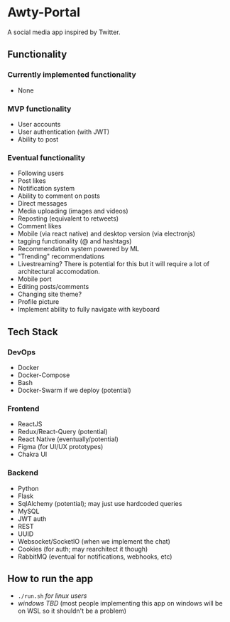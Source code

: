 # Awty-Portal

A social media app inspired by Twitter.

## Functionality

### Currently implemented functionality

- None

### MVP functionality

- User accounts
- User authentication (with JWT)
- Ability to post

### Eventual functionality

- Following users
- Post likes
- Notification system
- Ability to comment on posts
- Direct messages
- Media uploading (images and videos)
- Reposting (equivalent to retweets)
- Comment likes
- Mobile (via react native) and desktop version (via electronjs)
- tagging functionality (@ and hashtags)
- Recommendation system powered by ML
- "Trending" recommendations
- Livestreaming? There is potential for this but it will require a lot of architectural accomodation.
- Mobile port
- Editing posts/comments
- Changing site theme?
- Profile picture
- Implement ability to fully navigate with keyboard

## Tech Stack

### DevOps

- Docker
- Docker-Compose
- Bash
- Docker-Swarm if we deploy (potential)

### Frontend

- ReactJS 
- Redux/React-Query (potential)
- React Native (eventually/potential)
- Figma (for UI/UX prototypes)
- Chakra UI 

### Backend

- Python
- Flask
- SqlAlchemy (potential); may just use hardcoded queries
- MySQL
- JWT auth
- REST
- UUID
- Websocket/SocketIO (when we implement the chat)
- Cookies (for auth; may rearchitect it though)
- RabbitMQ (eventual for notifications, webhooks, etc)

## How to run the app

- `./run.sh` *for linux users*
- *windows TBD* (most people implementing this app on windows will be on WSL so it shouldn't be a problem)

